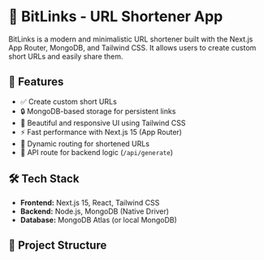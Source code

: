 # 🔗 BitLinks - URL Shortener App

BitLinks is a modern and minimalistic URL shortener built with the Next.js App Router, MongoDB, and Tailwind CSS. It allows users to create custom short URLs and easily share them.

## 🚀 Features

- ✅ Create custom short URLs
- 🔒 MongoDB-based storage for persistent links
- 🎨 Beautiful and responsive UI using Tailwind CSS
- ⚡ Fast performance with Next.js 15 (App Router)
- 📡 Dynamic routing for shortened URLs
- 🧪 API route for backend logic (`/api/generate`)

## 🛠️ Tech Stack

- **Frontend:** Next.js 15, React, Tailwind CSS
- **Backend:** Node.js, MongoDB (Native Driver)
- **Database:** MongoDB Atlas (or local MongoDB)

## 📁 Project Structure

